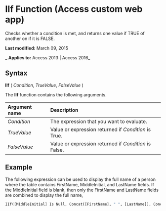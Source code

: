 
# IIf Function (Access custom web app)
Checks whether a condition is met, and returns one value if TRUE of another on if it is FALSE.

 **Last modified:** March 09, 2015

 _ **Applies to:** Access 2013 | Access 2016_

## Syntax

 **IIf** ( _Condition_, _TrueValue_, _FalseValue_ )

The  **IIf** function contains the following arguments.



|**Argument name**|**Description**|
|:-----|:-----|
| _Condition_|The expression that you want to evaluate.|
| _TrueValue_|Value or expression returned if  _Condition_ is True.|
| _FalseValue_|Value or expression returned if  _Condition_ is False.|

## Example

The following expression can be used to display the full name of a person where the table contains FirstName, MiddleInitial, and LastName fields. If the MiddleInitial field is blank, then only the FirstName and LastName fields are combined to display the full name,


```vb
IIf([MiddleInitial] Is Null, Concat([FirstName], " ", [LastName]), Concat([FirstName], " ", [MiddleInitial], " ", [LastName]))
```

